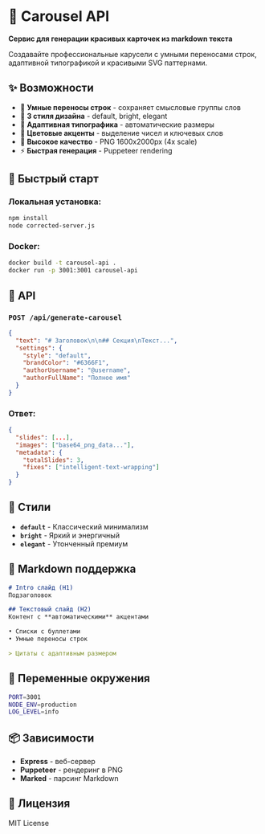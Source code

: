 # 🎨 Carousel API

**Сервис для генерации красивых карточек из markdown текста**

Создавайте профессиональные карусели с умными переносами строк, адаптивной типографикой и красивыми SVG паттернами.

## ✨ Возможности

- 🧠 **Умные переносы строк** - сохраняет смысловые группы слов
- 🎨 **3 стиля дизайна** - default, bright, elegant  
- 📱 **Адаптивная типографика** - автоматические размеры
- 🎯 **Цветовые акценты** - выделение чисел и ключевых слов
- 📐 **Высокое качество** - PNG 1600x2000px (4x scale)
- ⚡ **Быстрая генерация** - Puppeteer rendering

## 🚀 Быстрый старт

### Локальная установка:
```bash
npm install
node corrected-server.js
```

### Docker:
```bash
docker build -t carousel-api .
docker run -p 3001:3001 carousel-api
```

## 📡 API

### `POST /api/generate-carousel`

```json
{
  "text": "# Заголовок\n\n## Секция\nТекст...",
  "settings": {
    "style": "default",
    "brandColor": "#6366F1", 
    "authorUsername": "@username",
    "authorFullName": "Полное имя"
  }
}
```

### Ответ:
```json
{
  "slides": [...],
  "images": ["base64_png_data..."],
  "metadata": {
    "totalSlides": 3,
    "fixes": ["intelligent-text-wrapping"]
  }
}
```

## 🎨 Стили

- **`default`** - Классический минимализм
- **`bright`** - Яркий и энергичный  
- **`elegant`** - Утонченный премиум

## 📝 Markdown поддержка

```markdown
# Intro слайд (H1)
Подзаголовок

## Текстовый слайд (H2)  
Контент с **автоматическими** акцентами

• Списки с буллетами
• Умные переносы строк

> Цитаты с адаптивным размером
```

## 🔧 Переменные окружения

```bash
PORT=3001
NODE_ENV=production
LOG_LEVEL=info
```

## 📦 Зависимости

- **Express** - веб-сервер
- **Puppeteer** - рендеринг в PNG
- **Marked** - парсинг Markdown

## 📄 Лицензия

MIT License
